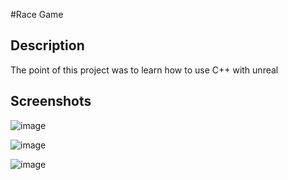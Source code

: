 #Race Game

## Description

The point of this project was to learn how to use C++ with unreal

## Screenshots

![image](https://github.com/user-attachments/assets/d9268f6a-1c52-4f9b-999f-d2458b11b324)

![image](https://github.com/user-attachments/assets/bc6d88b2-5708-4086-a46c-dc5b715a65fa)


![image](https://github.com/user-attachments/assets/7c20295d-ea36-4bea-8902-5d81bce8ed77)
